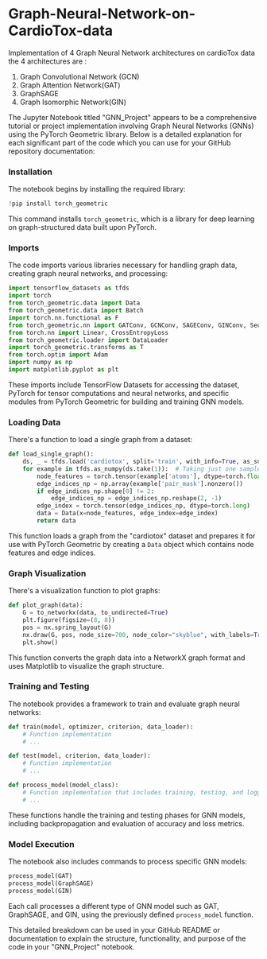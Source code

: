 # Graph-Neural-Network-on-CardioTox-data
Implementation of 4 Graph Neural Network architectures on cardioTox data
the 4 architectures are :
1. Graph Convolutional Network (GCN)
2. Graph Attention Network(GAT)
3. GraphSAGE
4. Graph Isomorphic Network(GIN)

The Jupyter Notebook titled "GNN_Project" appears to be a comprehensive tutorial or project implementation involving Graph Neural Networks (GNNs) using the PyTorch Geometric library. Below is a detailed explanation for each significant part of the code which you can use for your GitHub repository documentation:

### Installation

The notebook begins by installing the required library:
```python
!pip install torch_geometric
```
This command installs `torch_geometric`, which is a library for deep learning on graph-structured data built upon PyTorch.

### Imports

The code imports various libraries necessary for handling graph data, creating graph neural networks, and processing:
```python
import tensorflow_datasets as tfds
import torch
from torch_geometric.data import Data
from torch_geometric.data import Batch
import torch.nn.functional as F
from torch_geometric.nn import GATConv, GCNConv, SAGEConv, GINConv, Sequential, global_mean_pool
from torch.nn import Linear, CrossEntropyLoss
from torch_geometric.loader import DataLoader
import torch_geometric.transforms as T
from torch.optim import Adam
import numpy as np
import matplotlib.pyplot as plt
```
These imports include TensorFlow Datasets for accessing the dataset, PyTorch for tensor computations and neural networks, and specific modules from PyTorch Geometric for building and training GNN models.

### Loading Data

There's a function to load a single graph from a dataset:
```python
def load_single_graph():
    ds, _ = tfds.load('cardiotox', split='train', with_info=True, as_supervised=False)
    for example in tfds.as_numpy(ds.take(1)):  # Taking just one sample for visualization
        node_features = torch.tensor(example['atoms'], dtype=torch.float)
        edge_indices_np = np.array(example['pair_mask'].nonzero())
        if edge_indices_np.shape[0] != 2:
            edge_indices_np = edge_indices_np.reshape(2, -1)
        edge_index = torch.tensor(edge_indices_np, dtype=torch.long)
        data = Data(x=node_features, edge_index=edge_index)
        return data
```
This function loads a graph from the "cardiotox" dataset and prepares it for use with PyTorch Geometric by creating a `Data` object which contains node features and edge indices.

### Graph Visualization

There's a visualization function to plot graphs:
```python
def plot_graph(data):
    G = to_networkx(data, to_undirected=True)
    plt.figure(figsize=(8, 8))
    pos = nx.spring_layout(G)
    nx.draw(G, pos, node_size=700, node_color="skyblue", with_labels=True, font_weight='bold')
    plt.show()
```
This function converts the graph data into a NetworkX graph format and uses Matplotlib to visualize the graph structure.

### Training and Testing

The notebook provides a framework to train and evaluate graph neural networks:
```python
def train(model, optimizer, criterion, data_loader):
    # Function implementation
    # ...

def test(model, criterion, data_loader):
    # Function implementation
    # ...

def process_model(model_class):
    # Function implementation that includes training, testing, and logging of performance metrics
    # ...
```
These functions handle the training and testing phases for GNN models, including backpropagation and evaluation of accuracy and loss metrics.

### Model Execution

The notebook also includes commands to process specific GNN models:
```python
process_model(GAT)
process_model(GraphSAGE)
process_model(GIN)
```
Each call processes a different type of GNN model such as GAT, GraphSAGE, and GIN, using the previously defined `process_model` function.

This detailed breakdown can be used in your GitHub README or documentation to explain the structure, functionality, and purpose of the code in your "GNN_Project" notebook.
